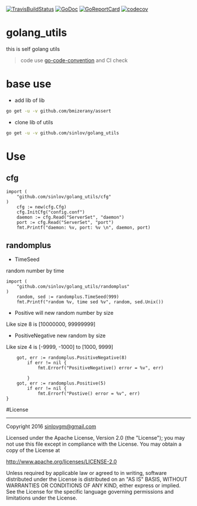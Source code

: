 [![TravisBuildStatus](https://api.travis-ci.org/sinlov/golang_utils.svg?branch=master)](https://travis-ci.org/sinlov/golang_utils)
[![GoDoc](https://godoc.org/github.com/sinlov/golang_utils?status.png)](https://godoc.org/github.com/sinlov/golang_utils/)
[![GoReportCard](https://goreportcard.com/badge/github.com/sinlov/golang_utils)](https://goreportcard.com/report/github.com/sinlov/golang_utils)
[![codecov](https://codecov.io/gh/sinlov/golang_utils/branch/master/graph/badge.svg)](https://codecov.io/gh/sinlov/golang_utils)

# golang_utils

this is self golang utils

> code use [go-code-convention](https://github.com/Unknwon/go-code-convention/blob/master/zh-CN/README.md)
> and CI check

# base use

- add lib of lib

```sh
go get -u -v github.com/bmizerany/assert
```

- clone lib of utils

```sh
go get -u -v github.com/sinlov/golang_utils
```

# Use

## cfg

```golang
import (
    "github.com/sinlov/golang_utils/cfg"
)
	cfg := new(cfg.Cfg)
	cfg.InitCfg("config.conf")
	daemon := cfg.Read("ServerSet", "daemon")
	port := cfg.Read("ServerSet", "port")
	fmt.Printf("daemon: %v, port: %v \n", daemon, port)
```

## randomplus

- TimeSeed

random number by time

```golang
import (
    "github.com/sinlov/golang_utils/randomplus"
)
    random, sed := randomplus.TimeSeed(999)
    fmt.Printf("random %v, time sed %v", random, sed.Unix())
```

- Positive will new random number by size

Like size 8 is [10000000, 99999999]

- PositiveNegative new random by size

Like size 4 is [-9999, -1000] to [1000, 9999]

```golang
    got, err := randomplus.PositiveNegative(8)
		if err != nil {
			fmt.Errorf("PositiveNegative() error = %v", err)

		}
	got, err := randomplus.Positive(5)
		if err != nil {
			fmt.Errorf("Postive() error = %v", err)
}
```

#License

---

Copyright 2016 sinlovgm@gmail.com

Licensed under the Apache License, Version 2.0 (the "License");
you may not use this file except in compliance with the License.
You may obtain a copy of the License at

   http://www.apache.org/licenses/LICENSE-2.0

Unless required by applicable law or agreed to in writing, software
distributed under the License is distributed on an "AS IS" BASIS,
WITHOUT WARRANTIES OR CONDITIONS OF ANY KIND, either express or implied.
See the License for the specific language governing permissions and
limitations under the License.